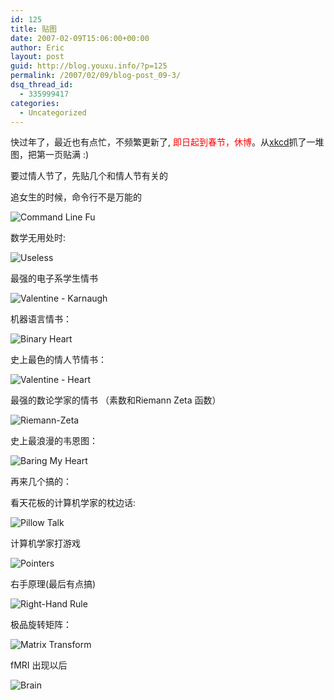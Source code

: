 ```yaml
---
id: 125
title: 贴图
date: 2007-02-09T15:06:00+00:00
author: Eric
layout: post
guid: http://blog.youxu.info/?p=125
permalink: /2007/02/09/blog-post_09-3/
dsq_thread_id:
  - 335999417
categories:
  - Uncategorized
---
```

快过年了，最近也有点忙，不频繁更新了, <span style="color: #ff0000">即日起到春节，休博</span>。从[xkcd](http://xkcd.com/)抓了一堆图，把第一页贴满 :)

要过情人节了，先贴几个和情人节有关的

追女生的时候，命令行不是万能的
  
![Command Line Fu](http://imgs.xkcd.com/comics/command_line_fu.png "When designing an interface, imagine that your program is all that stands between the user and hot, sweaty, tangled-bedsheets-fingertips-digging-into-the-back sex.")
  
数学无用处时:
  
![Useless](http://imgs.xkcd.com/comics/useless.jpg "Even the identity matrix doesn't work normally")

最强的电子系学生情书
  
![Valentine - Karnaugh](http://imgs.xkcd.com/comics/karnaugh.jpg "Love and circuit analysis, hand in hand at last.")

机器语言情书：
  
![Binary Heart](http://imgs.xkcd.com/comics/binary_heart.jpg "i love you")

史上最色的情人节情书：
  
![Valentine - Heart](http://imgs.xkcd.com/comics/valentine.jpg "Just pretend you're kidding.")

最强的数论学家的情书 （素数和Riemann Zeta 函数）
  
![Riemann-Zeta](http://imgs.xkcd.com/comics/riemann-zeta.jpg "The graph is of the magnitude of the function with the real value between 0 and 2 and the imaginary between about 35 and 40.  I've misplaced the exact parameters I used.")

史上最浪漫的韦恩图：
  
![Baring My Heart](http://imgs.xkcd.com/comics/baring_my_heart.png "I'm just trying to explain, please don't be jealous!  Man, why are all my relationships ruined by early 90's rappers?")

再来几个搞的：

看天花板的计算机学家的枕边话:
  
![Pillow Talk](http://imgs.xkcd.com/comics/pillow_talk.jpg "Maybe I should've tried Wexler?")

计算机学家打游戏
  
![Pointers](http://imgs.xkcd.com/comics/pointers.png "Every computer, at the unreachable memory address 0x-1, stores a secret.  I found it, and it is that all humans ar-- SEGMENTATION FAULT.")
  
右手原理(最后有点搞)
  
![Right-Hand Rule](http://imgs.xkcd.com/comics/right_hand_rule.png "To really expand your mind try some noncartesian porn.  Edwin Abbot Abbott has nothing on 'Girls on Girls in Tightly Closed Nonorientable Spaces'.")

极品旋转矩阵：
  
![Matrix Transform](http://imgs.xkcd.com/comics/matrix_transform.png "In fact, draw all your rotational matrices sideways.  Your professors will love it!  And then they'll go home and shrink.")

fMRI 出现以后
  
![Brain](http://imgs.xkcd.com/comics/brain.png "The rest is fear of raptors.")